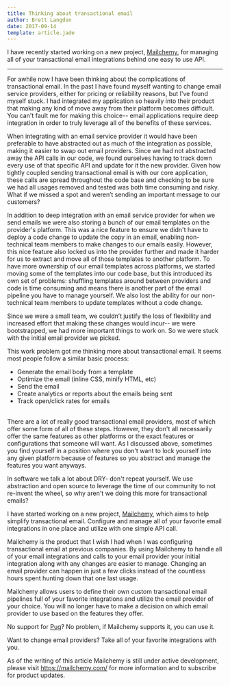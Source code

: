 ```yaml
---
title: Thinking about transactional email
author: Brett Langdon
date: 2017-09-14
template: article.jade
---
```


I have recently started working on a new project, <a href="https://mailchemy.com" target="_blank">Mailchemy</a>, for managing all of your transactional email integrations behind one easy to use API.

---

For awhile now I have been thinking about the complications of transactional email.
In the past I have found myself wanting to change email service providers, either for pricing or reliability reasons, but I've found myself stuck.
I had integrated my application so heavily into their product that making any kind of move away from their platform becomes difficult.
You can't fault me for making this choice-- email applications require deep integration in order to truly leverage all of the benefits of these services.

When integrating with an email service provider it would have been preferable to have abstracted out as much of the integration as possible, making it easier to swap out email providers.
Since we had not abstracted away the API calls in our code, we found ourselves having to track down every use of that specific API and update for it the new provider.
Given how tightly coupled sending transactional email is with our core application, these calls are spread throughout the code base and checking to be sure we had all usages removed and tested was both time consuming and risky. What if we missed a spot and weren’t sending an important message to our customers?

In addition to deep integration with an email service provider for when we send emails we were also storing a bunch of our email templates on the provider's platform.
This was a nice feature to ensure we didn't have to deploy a code change to update the copy in an email, enabling non-technical team members to make changes to our emails easily.
However, this nice feature also locked us into the provider further and made it harder for us to extract and move all of those templates to another platform.
To have more ownership of our email templates across platforms, we started moving some of the templates into our code base, but this introduced its own set of problems: shuffling templates around between providers and code is time consuming and means there is another part of the email pipeline you have to manage yourself.
We also lost the ability for our non-technical team members to update templates without a code change.

Since we were a small team, we couldn’t justify the loss of flexibility and increased effort that making these changes would incur-- we were bootstrapped, we had more important things to work on.
So we were stuck with the initial email provider we picked.

This work problem got me thinking more about transactional email.
It seems most people follow a similar basic process:

* Generate the email body from a template
* Optimize the email (inline CSS, minify HTML, etc)
* Send the email
* Create analytics or reports about the emails being sent
* Track open/click rates for emails
<br /><br />

There are a lot of really good transactional email providers, most of which offer some form of all of these steps.
However, they don't all necessarily offer the same features as other platforms or the exact features or configurations that someone will want.
As I discussed above, sometimes you find yourself in a position where you don't want to lock yourself into any given platform because of features so you abstract and manage the features you want anyways.

In software we talk a lot about DRY- don't repeat yourself.
We use abstraction and open source to leverage the time of our community to not re-invent the wheel, so why aren't we doing this more for transactional emails?

I have started working on a new project, <a href="https://mailchemy.com" target="_blank">Mailchemy</a>, which aims to help simplify transactional email.
Configure and manage all of your favorite email integrations in one place and utilize with one simple API call.

Mailchemy is the product that I wish I had when I was configuring transactional email at previous companies.
By using Mailchemy to handle all of your email integrations and calls to your email provider your initial integration along with any changes are easier to manage.
Changing an email provider can happen in just a few clicks instead of the countless hours spent hunting down that one last usage.

Mailchemy allows users to define their own custom transactional email pipelines full of your favorite integrations and utilize the email provider of your choice.
You will no longer have to make a decision on which email provider to use based on the features they offer.

No support for [Pug](https://pugjs.org)?
No problem, if Mailchemy supports it, you can use it.

Want to change email providers?
Take all of your favorite integrations with you.

As of the writing of this article Mailchemy is still under active development, please visit <a href="https://mailchemy.com" target="_blank">https://mailchemy.com/</a> for more information and to subscribe for product updates.
